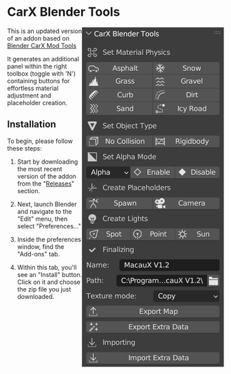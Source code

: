 # CarX Blender Tools
<img align="right" src="https://raw.githubusercontent.com/7xeh/CarX-Blender-Tools/main/Media/blender_L4OJoXsrM9.png">

This is an updated version of an addon based on [Blender CarX Mod Tools](https://github.com/Zi9/Blender-CarX-Mod-Tools)

It generates an additional panel within the right toolbox (toggle with 'N') containing buttons for effortless material adjustment and placeholder creation.


## Installation

To begin, please follow these steps:

1. Start by downloading the most recent version of the addon from the "[Releases](https://github.com/7xeh/CarX-Blender-Tools/releases)" section.

2. Next, launch Blender and navigate to the "Edit" menu, then select "Preferences..."

3. Inside the preferences window, find the "Add-ons" tab.

4. Within this tab, you'll see an "Install" button. Click on it and choose the zip file you just downloaded.